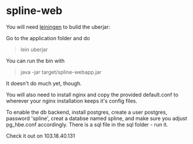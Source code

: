 spline-web
==========

You will need [leiningen](https://github.com/technomancy/leiningen) to build the uberjar:

Go to the application folder and do

> lein uberjar

You can run the bin with

> java -jar target/spline-webapp.jar

It doesn't do much yet, though.

You will also need to install nginx and copy the provided default.conf to wherever your nginx installation keeps it's config files.

To enable the db backend, install postgres, create a user postgres, password 'spline', creat a databse named spline, and make sure you adjust pg_hbe.conf accordingly. There is a sql file in the sql folder - run it. 

Check it out on 103.18.40.131